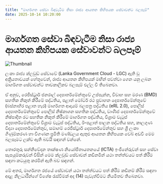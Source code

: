 ```yaml
---
title: "මාර්ගගත සේවා බිඳවැටීම නිසා රාජ්‍ය ආයතන කිහිපයක සේවාවන්ට බලපෑම්"
date: 2025-10-14 10:20:00
---
```


# මාර්ගගත සේවා බිඳවැටීම නිසා රාජ්‍ය ආයතන කිහිපයක සේවාවන්ට බලපෑම්

![Thumbnail](https://helakuru.sgp1.cdn.digitaloceanspaces.com/esana/images/lib/digital-signature.jpg)

ලංකා රාජ්‍ය ක්ලවුඩ් සේවාවේ (Lanka Government Cloud - LGC) ඇති වූ අක්‍රියතාවයක් හේතුවෙන්, රාජ්‍ය ආයතන කිහිපයක් මඟින් පවත්වා ගෙන යනු ලබන මාර්ගගත සේවාවන්ට තාවකාලිකව බලපෑම් එල්ල වී තිබෙනවා.

ඒ අනුව, රෙජිස්ට්‍රාර් ජනරාල් දෙපාර්තමේන්තුවේ උප්පැන්න, විවාහ සහ මරණ (BMD) සහතික නිකුත් කිරීමේ පද්ධතිය, පළාත් මෝටර් රථ ප්‍රවාහන දෙපාර්තමේන්තුවේ (බස්නාහිර පළාත හැර) මාර්ගගත ආදායම් බලපත්‍ර පද්ධතිය (eRL 2.0), පොලිස් දෙපාර්තමේන්තුවේ පොලිස් නිෂ්කාශන සහතික පද්ධතිය, වාණිජ දෙපාර්තමේන්තුවේ නිෂ්පාදිත රට සහතික නිකුත් කිරීමේ මාර්ගගත පද්ධතිය, විශ්‍රාම වැටුප් දෙපාර්තමේන්තුවේ විශ්‍රාම වැටුප් පද්ධතිය, ඊ-පළාත් පාලන පද්ධතිය සහ, කාලගුණ විද්‍යා දෙපාර්තමේන්තුව, සමාගම් රෙජිස්ට්‍රාර් දෙපාර්තමේන්තුව සහ ශ්‍රී ලංකා ගිණුම්කරණ හා විගණන ප්‍රමිති මණ්ඩලය ඇතුළු ආයතන කිහිපයක වෙබ් අඩවි මෙම බලපෑමට ලක්ව ඇති බවයි සඳහන් වන්නේ.

තොරතුරු සන්නිවේදන තාක්ෂණ නියෝජිතායතනයේ (ICTA) ඉංජිනේරුවන් සහ සේවා සැපයුම්කරුවන් විසින් මෙම ක්ලවුඩ් සේවාවන් කඩිනමින් යථා තත්ත්වයට පත් කිරීම සඳහා කටයුතු කරමින් ඇති බව සඳහන්.

මේ අතර, මාර්ගගත රජයේ සේවාවන් යථා තත්ත්වයට පත් කිරීම කඩිනම් කිරීම සඳහා අදාළ නිලධාරීන්ගේ විශේෂ රැස්වීමක් අද (14) පැවැත්වීමට නියමිතව තිබෙනවා.

